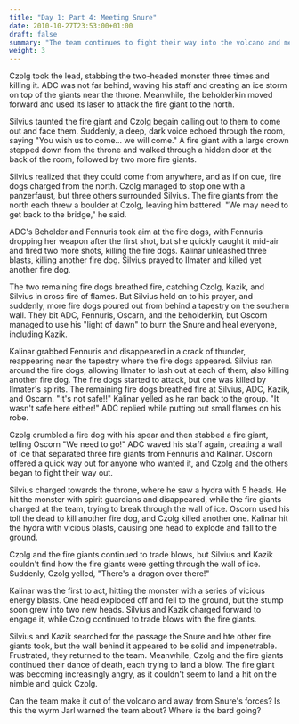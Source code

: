 ```yaml
---
title: "Day 1: Part 4: Meeting Snure"
date: 2010-10-27T23:53:00+01:00
draft: false
summary: "The team continues to fight their way into the volcano and meets the Snure"
weight: 3
---
```


Czolg took the lead, stabbing the two-headed monster three times and killing it. ADC was not far behind, waving his staff and creating an ice storm on top of the giants near the throne. Meanwhile, the beholderkin moved forward and used its laser to attack the fire giant to the north.

Silvius taunted the fire giant and Czolg begain calling out to them to come out and face them. Suddenly, a deep, dark voice echoed through the room, saying "You wish us to come… we will come." A fire giant with a large crown stepped down from the throne and walked through a hidden door at the back of the room, followed by two more fire giants.

Silvius realized that they could come from anywhere, and as if on cue, fire dogs charged from the north. Czolg managed to stop one with a panzerfaust, but three others surrounded Silvius. The fire giants from the north each threw a boulder at Czolg, leaving him battered. "We may need to get back to the bridge," he said.

ADC's Beholder and Fennuris took aim at the fire dogs, with Fennuris dropping her weapon after the first shot, but she quickly caught it mid-air and fired two more shots, killing the fire dogs. Kalinar unleashed three blasts, killing another fire dog. Silvius prayed to Ilmater and killed yet another fire dog.

The two remaining fire dogs breathed fire, catching Czolg, Kazik, and Silvius in cross fire of flames. But Silvius held on to his prayer, and suddenly, more fire dogs poured out from behind a tapestry on the southern wall. They bit ADC, Fennuris, Oscarn, and the beholderkin, but Oscorn managed to use his "light of dawn" to burn the Snure and heal everyone, including Kazik.

Kalinar grabbed Fennuris and disappeared in a crack of thunder, reappearing near the tapestry where the fire dogs appeared. Silvius ran around the fire dogs, allowing Ilmater to lash out at each of them, also killing another fire dog. The fire dogs started to attack, but one was killed by Ilmater's spirits. The remaining fire dogs breathed fire at Silvius, ADC, Kazik, and Oscarn. "It's not safe!!" Kalinar yelled as he ran back to the group. "It wasn't safe here either!" ADC replied while putting out small flames on his robe.

Czolg crumbled a fire dog with his spear and then stabbed a fire giant, telling Oscorn "We need to go!" ADC waved his staff again, creating a wall of ice that separated three fire giants from Fennuris and Kalinar. Oscorn offered a quick way out for anyone who wanted it, and Czolg and the others began to fight their way out.

Silvius charged towards the throne, where he saw a hydra with 5 heads. He hit the monster with spirit guardians and disappeared, while the fire giants charged at the team, trying to break through the wall of ice. Oscorn used his toll the dead to kill another fire dog, and Czolg killed another one. Kalinar hit the hydra with vicious blasts, causing one head to explode and fall to the ground.

Czolg and the fire giants continued to trade blows, but Silvius and Kazik couldn't find how the fire giants were getting through the wall of ice. Suddenly, Czolg yelled, "There's a dragon over there!" 

Kalinar was the first to act, hitting the monster with a series of vicious energy blasts. One head exploded off and fell to the ground, but the stump soon grew into two new heads. Silvius and Kazik charged forward to engage it, while Czolg continued to trade blows with the fire giants.

Silvius and Kazik searched for the passage the Snure and hte other fire giants took, but the wall behind it appeared to be solid and impenetrable. Frustrated, they returned to the team. Meanwhile, Czolg and the fire giants continued their dance of death, each trying to land a blow. The fire giant was becoming increasingly angry, as it couldn't seem to land a hit on the nimble and quick Czolg.

Can the team make it out of the volcano and away from Snure's forces? Is this the wyrm Jarl warned the team about? Where is the bard going? 
